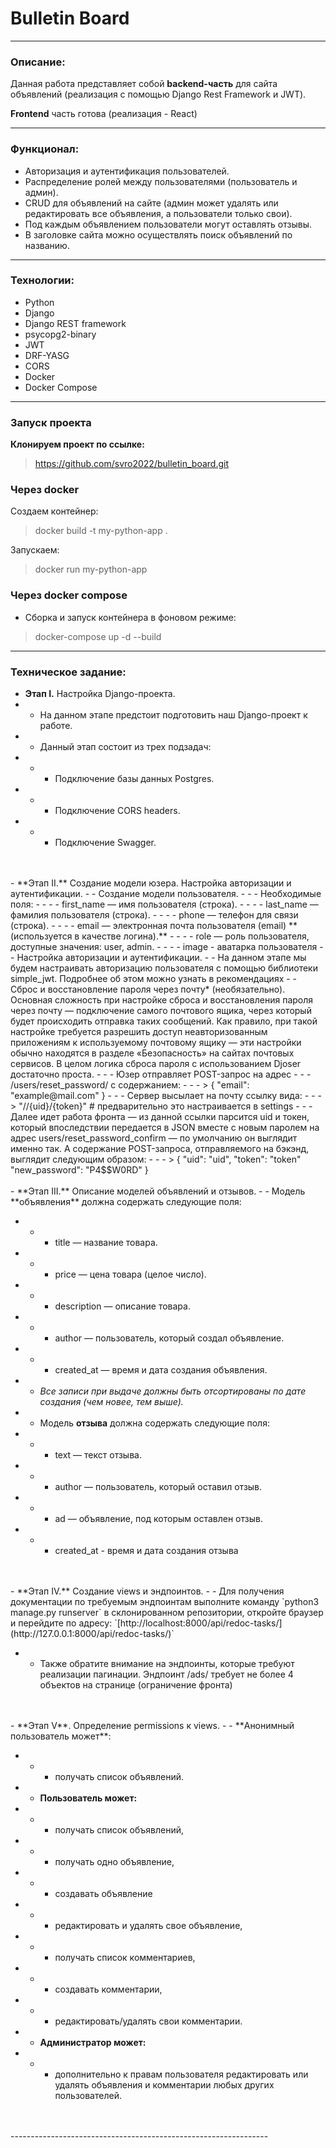 # Bulletin Board

---
### Описание:

Данная работа представляет собой **backend-часть** для сайта объявлений (реализация с помощью Django Rest Framework и JWT).
<p>

**Frontend** часть готова (реализация - React)

------------------------------------------------------------------------------------------------

### Функционал:
- Авторизация и аутентификация пользователей.
- Распределение ролей между пользователями (пользователь и админ).
- CRUD для объявлений на сайте (админ может удалять или редактировать все объявления, а пользователи только свои).
- Под каждым объявлением пользователи могут оставлять отзывы.
- В заголовке сайта можно осуществлять поиск объявлений по названию.

----------------------------------------------------------------

### Технологии:
- Python
- Django
- Django REST framework
- psycopg2-binary
- JWT 
- DRF-YASG
- CORS
- Docker
- Docker Compose

------------------------------------------------------------------------------------------------

### Запуск проекта 

**Клонируем проект по ссылке:**
> https://github.com/svro2022/bulletin_board.git

### Через docker
Создаем контейнер:
> docker build -t my-python-app .

Запускаем:
> docker run my-python-app


### Через docker compose
- Сборка и запуск контейнера в фоновом режиме:
> docker-compose up -d --build

--------------------------------------------------

### Техническое задание:

- **Этап I.** Настройка Django-проекта.
- - На данном этапе предстоит подготовить наш Django-проект к работе.
- - Данный этап состоит из трех подзадач:
- - - Подключение базы данных Postgres.
- - - Подключение CORS headers.
- - - Подключение Swagger.
<br>
<br>
- **Этап II.** Создание модели юзера. Настройка авторизации и аутентификации.
- - Создание модели пользователя. 
- - - Необходимые поля:
- - - - first_name — имя пользователя (строка).
- - - - last_name — фамилия пользователя (строка).
- - - - phone — телефон для связи (строка).
- - - - email — электронная почта пользователя (email) **(используется в качестве логина).**
- - - - role — роль пользователя, доступные значения: user, admin.
- - - - image - аватарка пользователя
- - Настройка авторизации и аутентификации.
- - На данном этапе мы будем настраивать авторизацию пользователя с помощью библиотеки simple_jwt. Подробнее об этом можно узнать в рекомендациях
- - Сброс и восстановление пароля через почту* (необязательно). 
    Основная сложность при настройке сброса и восстановления пароля через почту — подключение самого почтового ящика, через который будет происходить отправка таких сообщений. Как правило, при такой настройке требуется разрешить доступ неавторизованным приложениям к используемому почтовому ящику — эти настройки обычно находятся в разделе «Безопасность» на сайтах почтовых сервисов.
    В целом логика сброса пароля с использованием Djoser достаточно проста.
- - - Юзер отправляет POST-запрос на адрес 
- - - /users/reset_password/ с содержанием: 
- - - > {
    "email": "example@mail.com"
}
- - - Сервер высылает на почту ссылку вида:
- - - > "/<url>/{uid}/{token}" # предварительно это настраивается в settings
- - - Далее идет работа фронта — из данной ссылки парсится uid и токен, который впоследствии передается в JSON вместе с новым паролем на адрес users/reset_password_confirm — по умолчанию он выглядит именно так.
А содержание POST-запроса, отправляемого на бэкэнд, выглядит следующим образом:
- - - > {
    "uid": "uid",
    "token": "token"
    "new_password": "P4$$W0RD"
}
<br>
<br>
- **Этап III.** Описание моделей объявлений и отзывов.
- - Модель **объявления** должна содержать следующие поля:

- - - title — название товара.
- - - price — цена товара (целое число).
- - - description — описание товара.
- - - author — пользователь, который создал объявление.
- - - created_at — время и дата создания объявления.

- - *Все записи при выдаче должны быть отсортированы по дате создания 
(чем новее, тем выше).*

- - Модель **отзыва** должна содержать следующие поля:

- - - text — текст отзыва.
- - - author — пользователь, который оставил отзыв.
- - - ad — объявление, под которым оставлен отзыв.
- - - created_at - время и дата создания отзыва
<br>
<br>
- **Этап IV.** Создание views и эндпоинтов.
- - Для получения документации по требуемым эндпоинтам выполните команду `python3 manage.py runserver` в cклонированном репозитории,
откройте браузер и перейдите по адресу:
`[http://localhost:8000/api/redoc-tasks/](http://127.0.0.1:8000/api/redoc-tasks/)`

- - Также обратите внимание на эндпоинты, которые требуют реализации пагинации. Эндпоинт /ads/ требует не более 4 объектов на странице (ограничение фронта)
<br>
<br> 
- **Этап V**. Определение permissions к views.
- - **Анонимный пользователь может**:

- - - получать список объявлений.

- - **Пользователь может:**

- - - получать список объявлений,
- - - получать одно объявление,
- - - создавать объявление
- - - редактировать и удалять свое объявление,
- - - получать список комментариев,
- - - создавать комментарии,
- - - редактировать/удалять свои комментарии.

- - **Администратор может:**

- - - дополнительно к правам пользователя редактировать или удалять
объявления и комментарии любых других пользователей.
<br>
<br>
----------------------------------------------------------------


